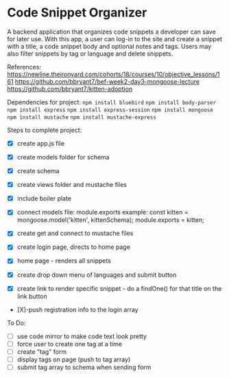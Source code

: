 # Code Snippet Organizer
A backend application that organizes code snippets a developer can save for later use. With this app, a user can log-in to the site and create a snippet with a title, a code snippet body and optional notes and tags. Users may also filter snippets by tag or language and delete snippets.

References:
https://newline.theironyard.com/cohorts/18/courses/10/objective_lessons/161
https://github.com/bbryant7/bef-week2-day3-mongoose-lecture
https://github.com/bbryant7/kitten-adoption

Dependencies for project:
`npm install bluebird`
`npm install body-parser`
`npm install express`
`npm install express-session`
`npm install mongoose`
`npm install mustache`
`npm install mustache-express`

Steps to complete project:
- [X] create app.js file
- [X] create models folder for schema
- [X] create schema
- [X] create views folder and mustache files
- [X] include boiler plate
- [X] connect models file: module.exports
example:
const kitten = mongoose.model('kitten', kittenSchema);
module.exports = kitten;

- [X] create get and connect to mustache files
- [X] create login page, directs to home page
- [X] home page - renders all snippets
- [X] create drop down menu of languages and submit button
- [X] create link to render specific snippet - do a findOne() for that title on the link button
- [X]-push registration info to the login array

To Do:
- [ ] use code mirror to make code text look pretty
- [ ] force user to create one tag at a time
- [ ] create "tag" form
- [ ] display tags on page (push to tag array)
- [ ] submit tag array to schema when sending form
